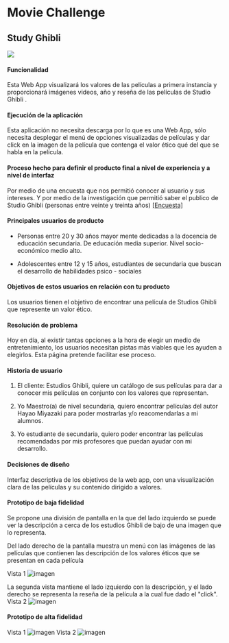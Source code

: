 # Movie Challenge

## Study Ghibli
![](https://i.blogs.es/305eed/ghiblii/450_1000.jpg)


#### Funcionalidad
Esta Web App visualizará  los valores de las películas a primera instancia y proporcionará  imágenes videos, año y reseña de las películas de Studio Ghibli .


#### Ejecución de la aplicación
Esta aplicación no necesita descarga por lo que es una Web App, sólo necesita desplegar el menú de opciones visualizadas de películas y dar click en la  imagen de la película que contenga el valor ético qué del que se habla en la película.


#### Proceso hecho para definir el producto final a nivel de experiencia y a nivel de interfaz

Por medio de una encuesta que nos permitió conocer al usuario y sus intereses.
Y por medio de la investigación que permitió saber el publico de Studio Ghibli (personas entre veinte y treinta años)
[[Encuesta]][Enc]

#### Principales usuarios de producto
- Personas entre 20 y 30 años mayor mente dedicadas a la docencia de educación secundaria. De educación media superior. Nivel socio-económico medio alto.

- Adolescentes entre 12 y 15 años, estudiantes de secundaria que buscan el desarrollo de habilidades psico - sociales

#### Objetivos de estos usuarios en relación con tu producto
Los usuarios tienen el objetivo de encontrar una película de Studios Ghibli que represente un valor ético.

#### Resolución de problema
Hoy en día, al existir tantas opciones a la hora de elegir un medio de entretenimiento, los usuarios necesitan pistas más viables que les ayuden a elegirlos. Esta página pretende facilitar ese proceso.

#### Historia de usuario
1. El cliente: Estudios Ghibli, quiere un catálogo de sus películas para dar a conocer mis películas en conjunto con los valores que representan.

2. Yo Maestro(a) de nivel secundaria, quiero encontrar películas del autor Hayao Miyazaki para poder mostrarlas y/o reacomendarlas a mi alumnos.

3. Yo estudiante de secundaria, quiero poder encontrar las películas recomendadas por mis profesores que puedan ayudar con mi desarrollo.

#### Decisiones de diseño

Interfaz descriptiva de los objetivos de la web app, con una visualización clara de las películas y su contenido dirigido a valores.


#### Prototipo de baja fidelidad
Se propone una división de pantalla en la que del lado izquierdo se puede ver la descripción a cerca de los estudios Ghibli de bajo de una imagen que lo representa.

Del lado derecho de la pantalla muestra un menú con las imágenes de las películas que contienen las descripción de los valores éticos que se presentan en cada película

Vista 1
![imagen](/home/laboratoria-184/Documentos/Laboratoria/GDL003-movie-challenge/Imágenes/p1.jpeg)

La segunda vista mantiene el lado izquierdo con la descripción, y el lado derecho se representa la reseña de la película a la cual fue dado el "click".
Vista 2
![imagen](/home/laboratoria-184/Documentos/Laboratoria/GDL003-movie-challenge/Imágenes/p2.jpeg)
#### Prototipo de alta fidelidad
Vista 1
![imagen](/home/laboratoria-184/Documentos/Laboratoria/GDL003-movie-challenge/Imágenes/v1.png)
Vista 2
![imagen](/home/laboratoria-184/Documentos/Laboratoria/GDL003-movie-challenge/Imágenes/v2.png)


[Enc]: https://forms.gle/viuLJijVDd24ctQz6 "Encuesta"
